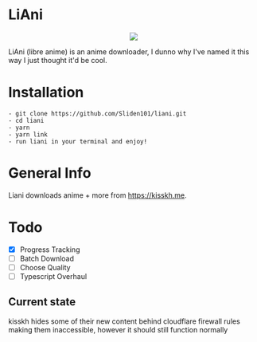# LiAni
<p align="center">
<img src="./lianiDemo.gif"></p>

LiAni (libre anime) is an anime downloader, I dunno why I've named it this way I just thought it'd be cool.

# Installation
    - git clone https://github.com/Sliden101/liani.git
    - cd liani
    - yarn 
    - yarn link
    - run liani in your terminal and enjoy!
# General Info
Liani downloads anime + more from https://kisskh.me.
 
# Todo
- [x] Progress Tracking
- [ ] Batch Download
- [ ] Choose Quality 
- [ ] Typescript Overhaul

## Current state
kisskh hides some of their new content behind cloudflare firewall rules making them inaccessible, however it should still function normally